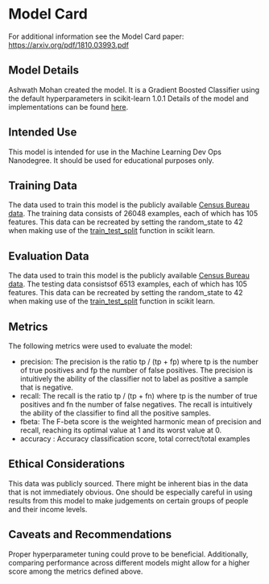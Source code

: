 # Model Card

For additional information see the Model Card paper: https://arxiv.org/pdf/1810.03993.pdf

## Model Details
Ashwath Mohan created the model. It is a Gradient Boosted Classifier using the default hyperparameters in scikit-learn 1.0.1
Details of the model and implementations can be found [here](https://scikit-learn.org/stable/modules/generated/sklearn.ensemble.GradientBoostingClassifier.html').
## Intended Use
This model is intended for use in the Machine Learning Dev Ops Nanodegree. It should be used for educational purposes only.
## Training Data
The data used to train this model is the publicly available [Census Bureau data](https://www.kaggle.com/uciml/adult-census-income). 
The training data consists of 26048 examples, each of which has 105 features. This data can be recreated by setting the random_state to 42 
when making use of the [train_test_split](https://scikit-learn.org/stable/modules/generated/sklearn.model_selection.train_test_split.html) 
function in scikit learn. 
## Evaluation Data
The data used to train this model is the publicly available [Census Bureau data](https://www.kaggle.com/uciml/adult-census-income). 
The testing data consistsof 6513 examples, each of which has 105 features. This data can be recreated by setting the random_state to 42 
when making use of the [train_test_split](https://scikit-learn.org/stable/modules/generated/sklearn.model_selection.train_test_split.html) 
function in scikit learn. 
## Metrics
The following metrics were used to evaluate the model:
- precision: The precision is the ratio tp / (tp + fp) where tp is the number of true positives and fp the number of false positives. 
The precision is intuitively the ability of the classifier not to label as positive a sample that is negative.
- recall: The recall is the ratio tp / (tp + fn) where tp is the number of true positives and fn the number of false negatives. 
The recall is intuitively the ability of the classifier to find all the positive samples.
- fbeta: The F-beta score is the weighted harmonic mean of precision and recall, reaching its optimal value at 1 and its worst value at 0.
- accuracy : Accuracy classification score, total correct/total examples
## Ethical Considerations
This data was publicly sourced. There might be inherent bias in the data that is not immediately obvious. One should be especially careful
in using results from this model to make judgements on certain groups of people and their income levels. 
## Caveats and Recommendations
Proper hyperparameter tuning could prove to be beneficial. Additionally, comparing performance across different models might allow 
for a higher score among the metrics defined above. 